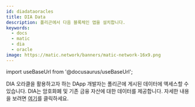 ```yaml
---
id: diadataoracles
title: DIA Data
description: 폴리곤에서 다음 블록체인 앱을 설치합니다.
keywords:
  - docs
  - matic
  - dia
  - oracle
image: https://matic.network/banners/matic-network-16x9.png
---
```


import useBaseUrl from '@docusaurus/useBaseUrl';

DIA 오라클을 활용하고자 하는 DApp 개발자는 폴리곤에 게시된 데이터에 액세스할 수 있습니다. DIA는 암호화폐 및 기존 금융 자산에 대한 데이터를 제공합니다. 자세한 내용을 보려면 [여기](https://github.com/diadata-org/diadata/blob/master/documentation/oracle-documentation/matic.md)를 클릭하세요.